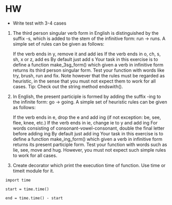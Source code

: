 # HW

* Write test with 3-4 cases


1. The third person singular verb form in English is distinguished 
    by the suffix -s, which is added to the stem of the infinitive form: 
    run -> runs. A simple set of rules can be given as follows:
    
    If the verb ends in y, remove it and add ies
    If the verb ends in o, ch, s, sh, x or z, add es
    By default just add s
    Your task in this exercise is to define a function make_3sg_form() 
    which given a verb in infinitive form returns its third person singular 
    form. Test your function with words like try, brush, run and fix. 
    Note however that the rules must be regarded as heuristic, in the 
    sense that you must not expect them to work for all cases. Tip: Check 
    out the string method endswith().

2. In English, the present participle is formed by adding the suffix -ing 
    to the infinite form: go -> going. A simple set of heuristic rules can be 
    given as follows:
    
    If the verb ends in e, drop the e and add ing (if not exception: be, see, 
      flee, knee, etc.)
    If the verb ends in ie, change ie to y and add ing
    For words consisting of consonant-vowel-consonant, double the final letter 
    before adding ing
    By default just add ing
    Your task in this exercise is to define a function make_ing_form() which 
    given a verb in infinitive form returns its present participle form. Test 
    your function with words such as lie, see, move and hug. However, you must 
    not expect such simple rules to work for all cases.

3. Create decorator which print the execution time of function.
Use time or timeit module for it.

`import time`

`start = time.time()`

`end = time.time() - start`
